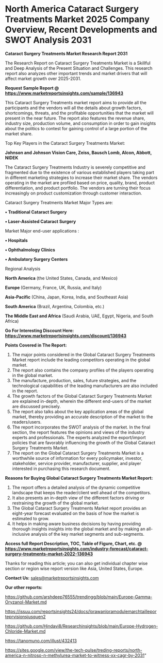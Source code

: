 # North America Cataract Surgery Treatments Market 2025 Company Overview, Recent Developments and SWOT Analysis 2031

<strong>Cataract Surgery Treatments Market Research Report 2031</strong>

The Research Report on Cataract Surgery Treatments Market is a Skillful and Deep Analysis of the Present Situation and Challenges. This research report also analyzes other important trends and market drivers that will affect market growth over 2025-2031.

<strong>Request Sample Report @ <a href=https://www.marketreportsinsights.com/sample/136943>https://www.marketreportsinsights.com/sample/136943</a></strong>

This Cataract Surgery Treatments market report aims to provide all the participants and the vendors will all the details about growth factors, shortcomings, threats, and the profitable opportunities that the market will present in the near future. The report also features the revenue share, industry size, production volume, and consumption in order to gain insights about the politics to contest for gaining control of a large portion of the market share.

Top Key Players in the Cataract Surgery Treatments Market:

<strong>Johnson and Johnson Vision Care, Zeiss, Bausch  Lomb, Alcon, Abbott, NIDEK</strong>

The Cataract Surgery Treatments Industry is severely competitive and fragmented due to the existence of various established players taking part in different marketing strategies to increase their market share. The vendors operating in the market are profiled based on price, quality, brand, product differentiation, and product portfolio. The vendors are turning their focus increasingly on product customization through customer interaction.

Cataract Surgery Treatments Market Major Types are:

<strong>• Traditional Cataract Surgery

• Laser-Assisted Cataract Surgery</strong>

Market Major end-user applications :

<strong>• Hospitals

• Ophthalmology Clinics

• Ambulatory Surgery Centers</strong>

Regional Analysis

</u><strong><b>North America</b></strong> (the United States, Canada, and Mexico)

<strong><b>Europe </b></strong>(Germany, France, UK, Russia, and Italy)

<strong><b>Asia-Pacific</b></strong> (China, Japan, Korea, India, and Southeast Asia)

<strong><b>South America</b></strong> (Brazil, Argentina, Colombia, etc.)

<strong><b>The Middle East and Africa</b></strong> (Saudi Arabia, UAE, Egypt, Nigeria, and South Africa)

<strong>Go For Interesting Discount Here: <a href=https://www.marketreportsinsights.com/discount/136943>https://www.marketreportsinsights.com/discount/136943</a></strong>

<strong>Points Covered in The Report:</strong>
<ol>
  <li>The major points considered in the Global Cataract Surgery Treatments Market report include the leading competitors operating in the global market.</li>
  <li>The report also contains the company profiles of the players operating in the global market.</li>
  <li>The manufacture, production, sales, future strategies, and the technological capabilities of the leading manufacturers are also included in the report.</li>
  <li>The growth factors of the Global Cataract Surgery Treatments Market are explained in-depth, wherein the different end-users of the market are discussed precisely.</li>
  <li>The report also talks about the key application areas of the global market, thereby providing an accurate description of the market to the readers/users.</li>
  <li>The report incorporates the SWOT analysis of the market. In the final section, the report features the opinions and views of the industry experts and professionals. The experts analyzed the export/import policies that are favorably influencing the growth of the Global Cataract Surgery Treatments Market.</li>
  <li>The report on the Global Cataract Surgery Treatments Market is a worthwhile source of information for every policymaker, investor, stakeholder, service provider, manufacturer, supplier, and player interested in purchasing this research document.</li>
</ol>
<strong>Reasons for Buying Global Cataract Surgery Treatments Market Report:</strong>

<ol>
  <li>The report offers a detailed analysis of the dynamic competitive landscape that keeps the reader/client well ahead of the competitors.</li>
  <li>It also presents an in-depth view of the different factors driving or restraining the growth of the global market.</li>
  <li>The Global Cataract Surgery Treatments Market report provides an eight-year forecast evaluated on the basis of how the market is estimated to grow.</li>
  <li>It helps in making aware business decisions by having providing thorough insights insights into the global market and by making an all-inclusive analysis of the key market segments and sub-segments.</li>
</ol>
<strong>Access full Report Description, TOC, Table of Figure, Chart, etc. @ <a href=https://www.marketreportsinsights.com/industry-forecast/cataract-surgery-treatments-market-2022-136943>https://www.marketreportsinsights.com/industry-forecast/cataract-surgery-treatments-market-2022-136943</a></strong>


Thanks for reading this article; you can also get individual chapter wise section or region wise report version like Asia, United States, Europe.

<strong>Contact Us:</strong>
sales@marketreportsinsights.com

<strong>Our other reports:</strong>

<a href=https://github.com/arshdeep76555/trendingg/blob/main/Europe-Gamma-Oryzanol-Market.md>https://github.com/arshdeep76555/trendingg/blob/main/Europe-Gamma-Oryzanol-Market.md</a>

<a href=https://issuu.com/reportsinsights24/docs/lorawanloramodulemarchtailleporteprvisionsjusquen2>https://issuu.com/reportsinsights24/docs/lorawanloramodulemarchtailleporteprvisionsjusquen2</a>

<a href=https://github.com/Hindavi8/Researchinsights/blob/main/Europe-Hydrogen-Chloride-Market.md>https://github.com/Hindavi8/Researchinsights/blob/main/Europe-Hydrogen-Chloride-Market.md</a>

<a href=https://tanomuno.com/illust/432413>https://tanomuno.com/illust/432413</a>

<a href=https://sites.google.com/view/the-tech-pulse/treding-reports/north-america-n-nitroso-n-methylurea-market-to-witness-xx-cagr-by-2031>https://sites.google.com/view/the-tech-pulse/treding-reports/north-america-n-nitroso-n-methylurea-market-to-witness-xx-cagr-by-2031</a>"
